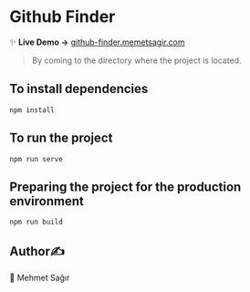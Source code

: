 # Github Finder
✨ **Live Demo ->** [github-finder.memetsagir.com](http://github-finder.memetsagir.com)
> By coming to the directory where the project is located.

## To install dependencies
```
npm install
```
## To run the project
```
npm run serve
```
## Preparing the project for the production environment
```
npm run build
```

## Author✍️
👤 Mehmet Sağır
